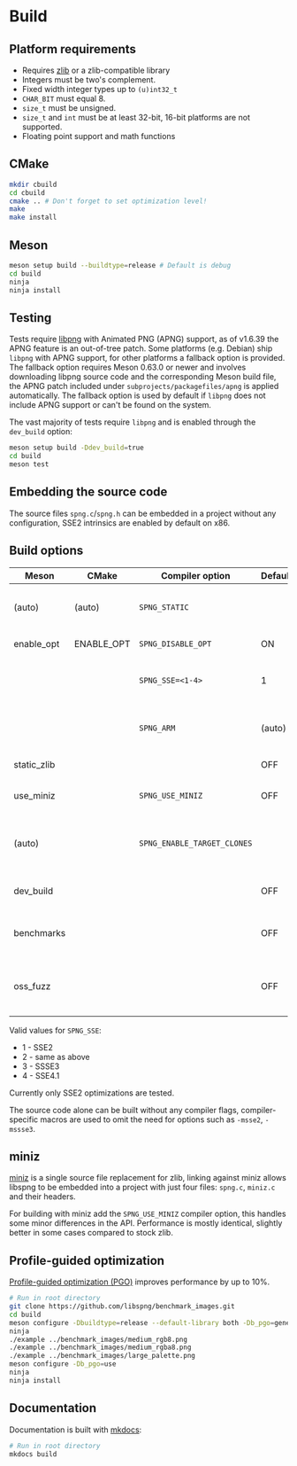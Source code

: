 # Build

## Platform requirements

* Requires [zlib](http://zlib.net) or a zlib-compatible library
* Integers must be two's complement.
* Fixed width integer types up to `(u)int32_t`
* `CHAR_BIT` must equal 8.
* `size_t` must be unsigned.
* `size_t` and `int` must be at least 32-bit, 16-bit platforms are not
supported.
* Floating point support and math functions

## CMake

```bash
mkdir cbuild
cd cbuild
cmake .. # Don't forget to set optimization level!
make
make install
```

## Meson

```bash
meson setup build --buildtype=release # Default is debug
cd build
ninja
ninja install
```

## Testing

Tests require [libpng](http://libpng.org/pub/png/libpng.html) with Animated PNG (APNG) support,
as of v1.6.39 the APNG feature is an out-of-tree patch.
Some platforms (e.g. Debian) ship `libpng` with APNG support, for other platforms a fallback option is provided.
The fallback option requires Meson 0.63.0 or newer and involves downloading libpng source code and the corresponding Meson build file, the APNG patch included under `subprojects/packagefiles/apng` is applied automatically.
The fallback option is used by default if `libpng` does not include APNG support or can't be found on the system.

The vast majority of tests require `libpng` and is enabled through the `dev_build` option:

```bash
meson setup build -Ddev_build=true
cd build
meson test
```

## Embedding the source code

The source files `spng.c`/`spng.h` can be embedded in a project without
any configuration, SSE2 intrinsics are enabled by default on x86.

## Build options

| Meson       | CMake      | Compiler option             | Default | Description                                        |
|-------------|------------|-----------------------------|---------|----------------------------------------------------|
| (auto)      | (auto)     | `SPNG_STATIC`               |         | Controls symbol exports on Windows              |
| enable_opt  | ENABLE_OPT | `SPNG_DISABLE_OPT`          | ON      | Compile with optimizations                         |
|             |            | `SPNG_SSE=<1-4>`            | 1       | SSE version target for x86 (ignored on non-x86)    |
|             |            | `SPNG_ARM`                  | (auto)  | Enable ARM NEON optimizations (ARM64 only)         |
| static_zlib |            |                             | OFF     | Link zlib statically                               |
| use_miniz   |            | `SPNG_USE_MINIZ`            | OFF     | Compile using miniz, disables some features        |
| (auto)      |            | `SPNG_ENABLE_TARGET_CLONES` |         | Use target_clones() to optimize (GCC + glibc only) |
| dev_build   |            |                             | OFF     | Enable the testsuite, requires libpng              |
| benchmarks  |            |                             | OFF     | Enable benchmarks, requires Git LFS                |
| oss_fuzz    |            |                             | OFF     | Enable regression tests with OSS-Fuzz corpora      |

Valid values for `SPNG_SSE`:

* 1 - SSE2
* 2 - same as above
* 3 - SSSE3
* 4 - SSE4.1

Currently only SSE2 optimizations are tested.

The source code alone can be built without any compiler flags,
compiler-specific macros are used to omit the need for options
such as `-msse2`, `-mssse3`.

## miniz

[miniz](https://github.com/richgel999/miniz) is a single source file replacement for zlib,
linking against miniz allows libspng to be embedded into a project with just
four files: `spng.c`, `miniz.c` and their headers.

For building with miniz add the `SPNG_USE_MINIZ` compiler option,
this handles some minor differences in the API.
Performance is mostly identical, slightly better in some cases
compared to stock zlib.

## Profile-guided optimization

[Profile-guided optimization (PGO)](https://clang.llvm.org/docs/UsersManual.html#profile-guided-optimization)
improves performance by up to 10%.

```bash
# Run in root directory
git clone https://github.com/libspng/benchmark_images.git
cd build
meson configure -Dbuildtype=release --default-library both -Db_pgo=generate
ninja
./example ../benchmark_images/medium_rgb8.png
./example ../benchmark_images/medium_rgba8.png
./example ../benchmark_images/large_palette.png
meson configure -Db_pgo=use
ninja
ninja install
```

## Documentation

Documentation is built with [mkdocs](https://www.mkdocs.org/):

```bash
# Run in root directory
mkdocs build
```